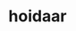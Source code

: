---
title: hoidaar
header:
  links: 
    - title: Home
      url: /
    - title: About
      url: /about
    - title: Contact
      url: /contact
---